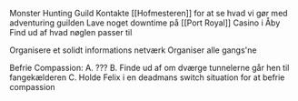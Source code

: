 
Monster Hunting Guild
Kontakte [[Hofmesteren]] for at se hvad vi gør med adventuring guilden
Lave noget downtime på [[Port Royal]]
Casino i Åby
Find ud af hvad nøglen passer til

Organisere et solidt informations netværk
Organiser alle gangs'ne



Befrie Compassion:
A. ???
B. Finde ud af om dværge tunnelerne går hen til fangekælderen
C. Holde Felix i en deadmans switch situation for at befrie compassion